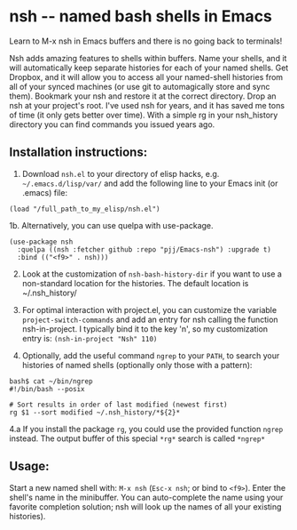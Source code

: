 # nsh -- named bash shells in Emacs

Learn to M-x nsh in Emacs buffers and there is no going back to terminals!

Nsh adds amazing features to shells within buffers.  Name your shells,
and it will automatically keep separate histories for each of your
named shells.  Get Dropbox, and it will allow you to access all your
named-shell histories from all of your synced machines (or use git 
to automagically store and sync them). Bookmark your nsh and restore it
at the correct directory. Drop an nsh at your project's root. I've
used nsh for years, and it has saved me tons of time (it only gets
better over time).  With a simple rg in your nsh_history directory you
can find commands you issued years ago.

## Installation instructions:

1. Download `nsh.el` to your directory of elisp hacks, e.g. `~/.emacs.d/lisp/var/`
and add the following line to your Emacs init (or .emacs) file:

```
(load "/full_path_to_my_elisp/nsh.el")
```

1b. Alternatively, you can use quelpa with use-package.

```
(use-package nsh
  :quelpa ((nsh :fetcher github :repo "pjj/Emacs-nsh") :upgrade t)
  :bind (("<f9>" . nsh)))
```

2. Look at the customization of `nsh-bash-history-dir`
if you want to use a non-standard location for the histories.
The default location is ~/.nsh_history/

3. For optimal interaction with project.el, you can 
customize the variable `project-switch-commands`
and add an entry for nsh calling the function nsh-in-project.
I typically bind it to the key 'n', so my customization entry is:
`(nsh-in-project "Nsh" 110)`

4. Optionally, add the useful command `ngrep` to your `PATH`, to search
your histories of named shells (optionally only those with a pattern):
```
bash$ cat ~/bin/ngrep
#!/bin/bash --posix

# Sort results in order of last modified (newest first)
rg $1 --sort modified ~/.nsh_history/*${2}*
```

4.a If you install the package `rg`, 
you could use the provided function `ngrep` instead.
The output buffer of this special `*rg*` search is called `*ngrep*` 

## Usage:

Start a new named shell with: `M-x nsh` (`Esc-x nsh`; or bind to `<f9>`).
Enter the shell's name in the minibuffer.
You can auto-complete the name using your favorite completion solution; 
nsh will look up the names of all your existing histories).
